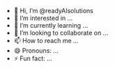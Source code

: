 - 👋 Hi, I’m @readyAIsolutions
- 👀 I’m interested in ...
- 🌱 I’m currently learning ...
- 💞️ I’m looking to collaborate on ...
- 📫 How to reach me ...
- 😄 Pronouns: ...
- ⚡ Fun fact: ...

<!---
readyAIsolutions/readyAIsolutions is a ✨ special ✨ repository because its `README.md` (this file) appears on your GitHub profile.
You can click the Preview link to take a look at your changes.
--->

